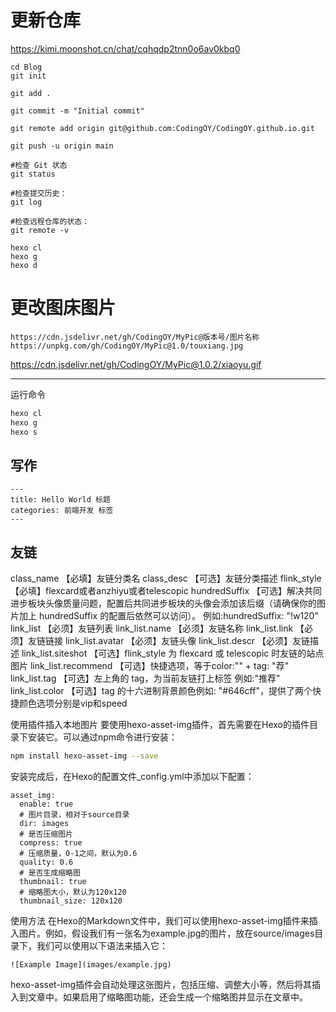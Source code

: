# 更新仓库
https://kimi.moonshot.cn/chat/cqhqdp2tnn0o6av0kbq0
```
cd Blog
git init

git add .

git commit -m "Initial commit"

git remote add origin git@github.com:CodingOY/CodingOY.github.io.git

git push -u origin main

#检查 Git 状态
git status

#检查提交历史：
git log

#检查远程仓库的状态：
git remote -v

hexo cl
hexo g
hexo d
```

# 更改图床图片
```
https://cdn.jsdelivr.net/gh/CodingOY/MyPic@版本号/图片名称
https://unpkg.com/gh/CodingOY/MyPic@1.0/touxiang.jpg
```

https://cdn.jsdelivr.net/gh/CodingOY/MyPic@1.0.2/xiaoyu.gif

---
运行命令
```bash
hexo cl
hexo g
hexo s
```


## 写作
```
---
title: Hello World 标题
categories: 前端开发 标签
---
```

## 友链
class_name	【必填】友链分类名
class_desc	【可选】友链分类描述
flink_style	【必填】flexcard或者anzhiyu或者telescopic
hundredSuffix	【可选】解决共同进步板块头像质量问题，配置后共同进步板块的头像会添加该后缀（请确保你的图片加上 hundredSuffix 的配置后依然可以访问）。 例如:hundredSuffix: "!w120"
link_list	【必须】友链列表
link_list.name	【必须】友链名称
link_list.link	【必须】友链链接
link_list.avatar	【必须】友链头像
link_list.descr	【必须】友链描述
link_list.siteshot	【可选】flink_style 为 flexcard 或 telescopic 时友链的站点图片
link_list.recommend	【可选】快捷选项，等于color:"" + tag: "荐"
link_list.tag	【可选】左上角的 tag，为当前友链打上标签 例如:"推荐"
link_list.color	【可选】tag 的十六进制背景颜色例如: "#646cff"，提供了两个快捷颜色选项分别是vip和speed

使用插件插入本地图片
要使用hexo-asset-img插件，首先需要在Hexo的插件目录下安装它。可以通过npm命令进行安装：
```bash
npm install hexo-asset-img --save
```
安装完成后，在Hexo的配置文件_config.yml中添加以下配置：
```
asset_img:
  enable: true
  # 图片目录，相对于source目录
  dir: images
  # 是否压缩图片
  compress: true
  # 压缩质量，0-1之间，默认为0.6
  quality: 0.6
  # 是否生成缩略图
  thumbnail: true
  # 缩略图大小，默认为120x120
  thumbnail_size: 120x120
  ```
使用方法
在Hexo的Markdown文件中，我们可以使用hexo-asset-img插件来插入图片。例如，假设我们有一张名为example.jpg的图片，放在source/images目录下，我们可以使用以下语法来插入它：
```
![Example Image](images/example.jpg)
```
hexo-asset-img插件会自动处理这张图片，包括压缩、调整大小等，然后将其插入到文章中。如果启用了缩略图功能，还会生成一个缩略图并显示在文章中。
